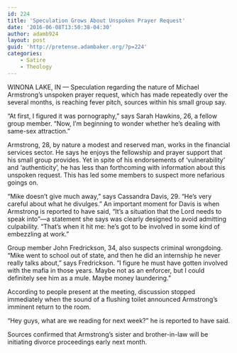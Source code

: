 ```yaml
---
id: 224
title: 'Speculation Grows About Unspoken Prayer Request'
date: '2016-06-08T13:50:38-04:30'
author: adamb924
layout: post
guid: 'http://pretense.adambaker.org/?p=224'
categories:
    - Satire
    - Theology
---
```


WINONA LAKE, IN — Speculation regarding the nature of Michael Armstrong’s unspoken prayer request, which has made repeatedly over the several months, is reaching fever pitch, sources within his small group say.

“At first, I figured it was pornography,” says Sarah Hawkins, 26, a fellow group member. “Now, I’m beginning to wonder whether he’s dealing with same-sex attraction.”

Armstrong, 28, by nature a modest and reserved man, works in the financial services sector. He says he enjoys the fellowship and prayer support that his small group provides. Yet in spite of his endorsements of ‘vulnerability’ and ‘authenticity’, he has less than forthcoming with information about this unspoken request. This has led some members to suspect more nefarious goings on.

“Mike doesn’t give much away,” says Cassandra Davis, 29. “He’s very careful about what he divulges.” An important moment for Davis is when Armstrong is reported to have said, “It’s a situation that the Lord needs to speak into”—a statement she says was clearly designed to avoid admitting culpability. “That’s when it hit me: he’s got to be involved in some kind of embezzling at work.”

Group member John Fredrickson, 34, also suspects criminal wrongdoing. “Mike went to school out of state, and then he did an internship he never really talks about,” says Fredrickson. “I figure he must have gotten involved with the mafia in those years. Maybe not as an enforcer, but I could definitely see him as a mule. Maybe money laundering.”

According to people present at the meeting, discussion stopped immediately when the sound of a flushing toilet announced Armstrong’s imminent return to the room.

“Hey guys, what are we reading for next week?” he is reported to have said.

Sources confirmed that Armstrong’s sister and brother-in-law will be initiating divorce proceedings early next month.